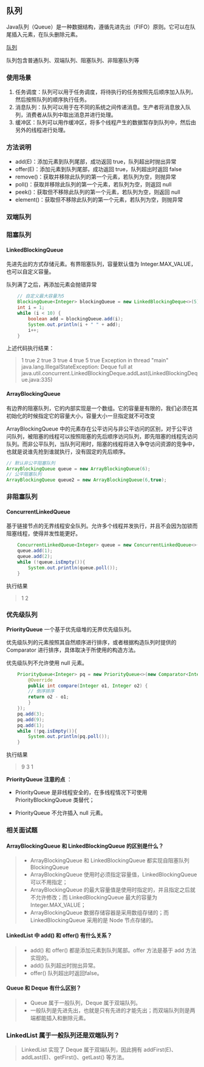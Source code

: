 ## 队列

Java队列（Queue）是一种数据结构，遵循先进先出（FIFO）原则。它可以在队尾插入元素，在队头删除元素。

[队列](data_img/队列.png)

队列包含普通队列、双端队列、阻塞队列、非阻塞队列等

### 使用场景

1. 任务调度：队列可以用于任务调度，将待执行的任务按照先后顺序加入队列，然后按照队列的顺序执行任务。
2. 消息队列：队列可以用于在不同的系统之间传递消息。生产者将消息放入队列，消费者从队列中取出消息并进行处理。
3. 缓冲区：队列可以用作缓冲区，将多个线程产生的数据暂存到队列中，然后由另外的线程进行处理。



### 方法说明

- add(E)：添加元素到队列尾部，成功返回 true，队列超出时抛出异常
- offer(E)：添加元素到队列尾部，成功返回 true，队列超出时返回 false
- remove()：获取并移除此队列的第一个元素，若队列为空，则抛异常
- poll()：获取并移除此队列的第一个元素，若队列为空，则返回 null
- peek()：获取但不移除此队列的第一个元素，若队列为空，则返回 null
- element()：获取但不移除此队列的第一个元素，若队列为空，则抛异常



### 双端队列



### 阻塞队列

#### LinkedBlockingQueue

先进先出的方式存储元素。有界阻塞队列，容量默认值为 Integer.MAX_VALUE，也可以自定义容量。

队列满了之后，再添加元素会抛错异常

```java
 	// 自定义最大容量为5
	BlockingQueue<Integer> blockingQueue = new LinkedBlockingDeque<>(5);
    int i = 1;
    while (i < 10) {
        boolean add = blockingQueue.add(i);
        System.out.println(i + " " + add);
        i++;
    }
```

上述代码执行结果：

> 1 true
> 2 true
> 3 true
> 4 true
> 5 true
> Exception in thread "main" java.lang.IllegalStateException: Deque full
> 	at java.util.concurrent.LinkedBlockingDeque.addLast(LinkedBlockingDeque.java:335)



#### ArrayBlockingQueue

有边界的阻塞队列，它的内部实现是一个数组。它的容量是有限的，我们必须在其初始化的时候指定它的容量大小，容量大小一旦指定就不可改变

ArrayBlockingQueue 中的元素存在公平访问与非公平访问的区别，对于公平访问队列，被阻塞的线程可以按照阻塞的先后顺序访问队列，即先阻塞的线程先访问队列。而非公平队列，当队列可用时，阻塞的线程将进入争夺访问资源的竞争中，也就是说谁先抢到谁就执行，没有固定的先后顺序。

```java
// 默认非公平阻塞队列
ArrayBlockingQueue queue = new ArrayBlockingQueue(6);
// 公平阻塞队列
ArrayBlockingQueue queue2 = new ArrayBlockingQueue(6,true);
```



### 非阻塞队列

#### ConcurrentLinkedQueue 

基于链接节点的无界线程安全队列。允许多个线程并发执行，并且不会因为加锁而阻塞线程，使得并发性能更好。

```java
 	ConcurrentLinkedQueue<Integer> queue = new ConcurrentLinkedQueue<>();
    queue.add(1);
    queue.add(2);
    while (!queue.isEmpty()){
    	System.out.println(queue.poll());
    }
```

执行结果

> 1
> 2



### 优先级队列

**PriorityQueue** 一个基于优先级堆的无界优先级队列。

优先级队列的元素按照其自然顺序进行排序，或者根据构造队列时提供的 Comparator 进行排序，具体取决于所使用的构造方法。

优先级队列不允许使用 null 元素。

```java
	PriorityQueue<Integer> pq = new PriorityQueue<>(new Comparator<Integer>() {
    	@Override
    	public int compare(Integer o1, Integer o2) {
    	// 倒序排序
    	return o2 - o1;
    	}
    });
    pq.add(3);
    pq.add(9);
    pq.add(1);
    while (!pq.isEmpty()){
    	System.out.println(pq.poll());
    }
```

执行结果

> 9
> 3
> 1

**PriorityQueue 注意的点** ：

- PriorityQueue 是非线程安全的，在多线程情况下可使用 PriorityBlockingQueue 类替代；

- PriorityQueue 不允许插入 null 元素。

  

### 相关面试题

#### ArrayBlockingQueue 和 LinkedBlockingQueue 的区别是什么？

> - ArrayBlockingQueue 和 LinkedBlockingQueue 都实现自阻塞队列 BlockingQueue
> - ArrayBlockingQueue 使用时必须指定容量值，LinkedBlockingQueue 可以不用指定；
> - ArrayBlockingQueue 的最大容量值是使用时指定的，并且指定之后就不允许修改；而 LinkedBlockingQueue 最大的容量为 Integer.MAX_VALUE；
> - ArrayBlockingQueue 数据存储容器是采用数组存储的；而 LinkedBlockingQueue 采用的是 Node 节点存储的。



#### LinkedList 中 add() 和 offer() 有什么关系？

> - add() 和 offer() 都是添加元素到队列尾部。offer 方法是基于 add 方法实现的。
> - add() 队列超出时抛出异常。
> - offer() 队列超出时返回false。



#### Queue 和 Deque 有什么区别？

> - Queue 属于一般队列，Deque 属于双端队列。
> - 一般队列是先进先出，也就是只有先进的才能先出；而双端队列则是两端都能插入和删除元素。



### LinkedList 属于一般队列还是双端队列？

> LinkedList 实现了 Deque 属于双端队列，因此拥有 addFirst(E)、addLast(E)、getFirst()、getLast() 等方法。